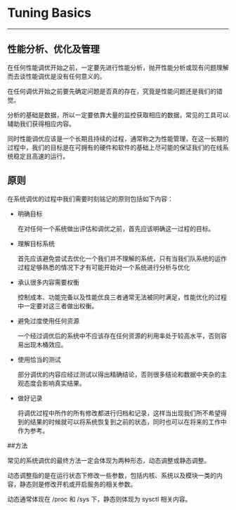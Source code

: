 # Tuning Basics

---

## 性能分析、优化及管理

在任何性能调优开始之前，一定要先进行性能分析，抛开性能分析或现有问题理解而去谈性能调优是没有任何意义的。

在任何调优开始之前要先确定问题是否真的存在，究竟是性能问题还是我们的错觉。

分析的基础是数据，所以一定要依靠大量的监控获取相应的数据，常见的工具可以辅助我们获得相应内容。

同时性能调优应该是一个长期且持续的过程，通常称之为性能管理，在这一长期的过程中，我们的目标是在可拥有的硬件和软件的基础上尽可能的保证我们的在线系统稳定且高速的运行。

## 原则

在系统调优的过程中我们需要时刻铭记的原则包括如下内容：
* 明确目标

    在对任何一个系统做出评估和调优之前，首先应该明确这一过程的目标。

* 理解目标系统

    首先应该避免尝试去优化一个我们并不理解的系统，只有当我们队系统的运作过程足够熟悉的情况下才有可能开始对一个系统进行分析与优化

* 承认很多内容需要权衡
    
    控制成本、功能完备以及性能优良三者通常无法被同时满足，性能优化的过程中一定要对这三者做出权衡。

* 避免过度使用任何资源

    一个经过调优后的系统中不应该存在任何资源的利用率处于较高水平，否则容易出现木桶效应。

* 使用恰当的测试
    
    部分调优的内容应经过测试以得出精确结论，否则很多结论和数据中夹杂的主观态度会影响真实结果。

* 做好记录
    
    将调优过程中所作的所有修改都进行归档和记录，这样当出现我们所不希望得到的结果的时候就可以将系统恢复到之前的状态，同时也可以在将来的工作中作为参考。

##方法

常见的系统调优的最终方法一定会体现为两种形态，动态调整或静态调整。

动态调整指的是在运行状态下修改一些参数，包括内核、系统以及模块一类的内容，静态则是修改开机或开启服务的相关参数。

动态通常体现在 /proc 和 /sys 下，静态则体现为 sysctl 相关内容。